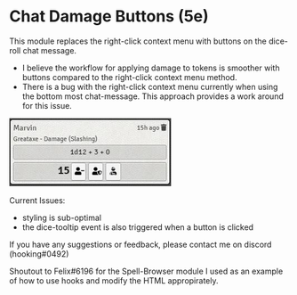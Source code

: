 # Chat Damage Buttons (5e)

This module replaces the right-click context menu with buttons on the dice-roll chat message. 
- I believe the workflow for applying damage to tokens is smoother with buttons compared to the right-click context menu method.
- There is a bug with the right-click context menu currently when using the bottom most chat-message. This approach provides a work around for this issue.

![example](preview.jpg)

Current Issues:
- styling is sub-optimal
- the dice-tooltip event is also triggered when a button is clicked

If you have any suggestions or feedback, please contact me on discord (hooking#0492)

Shoutout to Felix#6196 for the Spell-Browser module I used as an example of how to use hooks and modify the HTML appropirately.